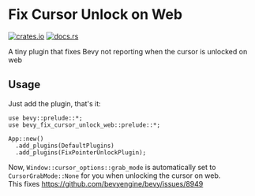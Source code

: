 # Fix Cursor Unlock on Web

[![crates.io](https://img.shields.io/crates/v/bevy_fix_cursor_unlock_web)](https://crates.io/crates/bevy_fix_cursor_unlock_web)
[![docs.rs](https://docs.rs/bevy_fix_cursor_unlock_web/badge.svg)](https://docs.rs/bevy_fix_cursor_unlock_web)

A tiny plugin that fixes Bevy not reporting when the cursor is unlocked on web


## Usage

Just add the plugin, that's it:

```rust,no_run
use bevy::prelude::*;
use bevy_fix_cursor_unlock_web::prelude::*;

App::new()
  .add_plugins(DefaultPlugins)
  .add_plugins(FixPointerUnlockPlugin);
```

Now, `Window::cursor_options::grab_mode` is automatically set to `CursorGrabMode::None` for you when unlocking the cursor on web.  
This fixes <https://github.com/bevyengine/bevy/issues/8949>
